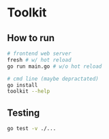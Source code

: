 # Toolkit

## How to run

```bash
# frontend web server
fresh # w/ hot reload
go run main.go # w/o hot reload

# cmd line (maybe depractated)
go install
toolkit --help
```



## Testing

```bash
go test -v ./...
```
